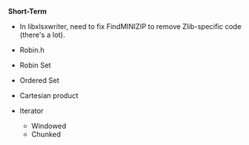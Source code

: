 **Short-Term**

- In libxlsxwriter, need to fix FindMINIZIP to remove Zlib-specific code (there's a lot).

- Robin.h
- Robin Set
- Ordered Set
- Cartesian product
- Iterator
    - Windowed
    - Chunked
